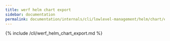 ```yaml
---
title: werf helm chart export
sidebar: documentation
permalink: documentation/internals/cli/lowlevel-management/helm/chart/export.html
---
```


{% include /cli/werf_helm_chart_export.md %}
